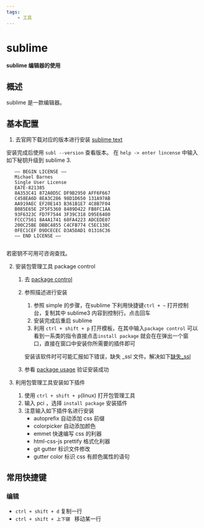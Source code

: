 ```yaml
---  
tags:  
    - 工具
---
```


# sublime

**sublime 编辑器的使用**


## 概述
sublime 是一款编辑器。

## 基本配置
1. 去官网下载对应的版本进行安装
[sublime text](https://www.sublimetext.com/3)

安装完成后使用 `subl --version` 查看版本。
在 `help -> enter lincense` 中输入如下秘钥升级到 sublime 3.

```
   —– BEGIN LICENSE —–
   Michael Barnes
   Single User License
   EA7E-821385
   8A353C41 872A0D5C DF9B2950 AFF6F667
   C458EA6D 8EA3C286 98D1D650 131A97AB
   AA919AEC EF20E143 B361B1E7 4C8B7F04
   B085E65E 2F5F5360 8489D422 FB8FC1AA
   93F6323C FD7F7544 3F39C318 D95E6480
   FCCC7561 8A4A1741 68FA4223 ADCEDE07
   200C25BE DBBC4855 C4CFB774 C5EC138C
   0FEC1CEF D9DCECEC D3A5DAD1 01316C36
   —— END LICENSE ——
 
```

若密钥不可用可咨询查找。

2. 安装包管理工具 package control
    1. 去 [package control](https://packagecontrol.io/installation#st3)
    2. 参照描述进行安装
        1. 参照 simple 的步骤，在sublime 下利用快捷键`ctrl + ~` 打开控制台，复制其中 sublime3 内容到控制行。点击回车
        2.  安装完成后重启 sublime 
        3.  利用 `ctrl + shift + p` 打开模板，在其中输入`package control` 可以看到一系类的指令直接点击`install package` 就会在在弹出一个窗口，直接在窗口中安装你所需要的插件即可   
        
        安装该软件时可可能汇报如下错误，缺失 _ssl 文件。解决如下[缺失_ssl](https://github.com/wbond/package_control/issues/989)

    3. 参看 [package usage](https://packagecontrol.io/docs/usage) 验证安装成功
  
3.  利用包管理工具安装如下插件
    1. 使用 `ctrl + shift + p`(linux) 打开包管理工具
    2. 输入 pci ，选择 `install package` 安装插件
    3. 注意输入如下插件名进行安装
        * autoprefix      自动添加 css 前缀
        * colorpicker     自动添加颜色
        * emmet            快速编写 css 的利器
        * html-css-js prettify 格式化利器
        * git gutter       标识文件修改
        * gutter color      标识 css 有颜色属性的语句
 

## 常用快捷键
### 编辑

* `ctrl + shift + d` 复制一行
* `ctrl + shift + 上下键 ` 移动某一行 

